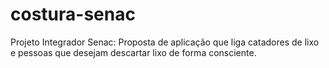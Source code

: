 # costura-senac
Projeto Integrador Senac: Proposta de aplicação que liga catadores de lixo e pessoas que desejam descartar lixo de forma consciente.
